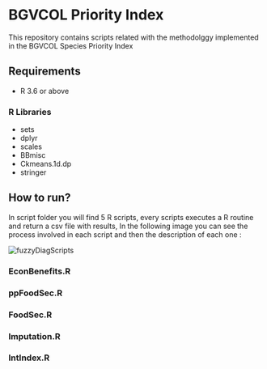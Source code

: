  # BGVCOL Priority Index

This repository contains scripts related with the methodolggy implemented in the BGVCOL Species Priority Index

## Requirements

- R 3.6 or above
### R Libraries 
- sets
- dplyr
- scales 
- BBmisc 
- Ckmeans.1d.dp
- stringer

## How to run?

In script folder you will find 5 R scripts, every scripts executes a R routine and return a csv file with results, In the following image you can see the process involved in each script and then the description of each one :

![fuzzyDiagScripts](https://user-images.githubusercontent.com/50838265/176931395-67637d6d-b996-47de-b2e4-87f6b1d4b4f6.svg)

### EconBenefits.R 
### ppFoodSec.R
### FoodSec.R  
### Imputation.R
### IntIndex.R



